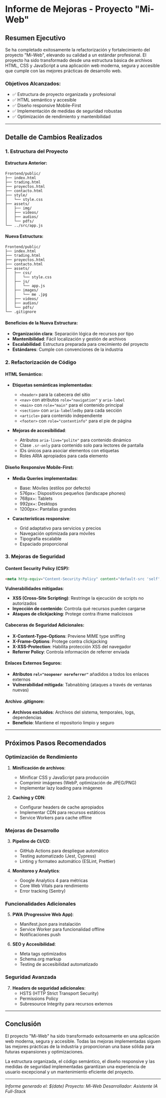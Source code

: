 # Informe de Mejoras - Proyecto "Mi-Web"

## Resumen Ejecutivo

Se ha completado exitosamente la refactorización y fortalecimiento del proyecto "Mi-Web", elevando su calidad a un estándar profesional. El proyecto ha sido transformado desde una estructura básica de archivos HTML, CSS y JavaScript a una aplicación web moderna, segura y accesible que cumple con las mejores prácticas de desarrollo web.

### Objetivos Alcanzados:
- ✅ Estructura de proyecto organizada y profesional
- ✅ HTML semántico y accesible
- ✅ Diseño responsive Mobile-First
- ✅ Implementación de medidas de seguridad robustas
- ✅ Optimización de rendimiento y mantenibilidad

---

## Detalle de Cambios Realizados

### 1. Estructura del Proyecto

#### Estructura Anterior:
```
Frontend/public/
├── index.html
├── trading.html
├── proyectos.html
├── contacto.html
├── style/
│   └── style.css
├── assets/
│   ├── img/
│   ├── videos/
│   ├── audios/
│   └── pdfs/
└── ../src/app.js
```

#### Nueva Estructura:
```
Frontend/public/
├── index.html
├── trading.html
├── proyectos.html
├── contacto.html
├── assets/
│   ├── css/
│   │   └── style.css
│   ├── js/
│   │   └── app.js
│   ├── images/
│   │   └── me .jpg
│   ├── videos/
│   ├── audios/
│   └── pdfs/
└── .gitignore
```

#### Beneficios de la Nueva Estructura:
- **Organización clara**: Separación lógica de recursos por tipo
- **Mantenibilidad**: Fácil localización y gestión de archivos
- **Escalabilidad**: Estructura preparada para crecimiento del proyecto
- **Estándares**: Cumple con convenciones de la industria

### 2. Refactorización de Código

#### HTML Semántico:
- **Etiquetas semánticas implementadas**:
  - `<header>` para la cabecera del sitio
  - `<nav>` con atributos `role="navigation"` y `aria-label`
  - `<main>` con `role="main"` para el contenido principal
  - `<section>` con `aria-labelledby` para cada sección
  - `<article>` para contenido independiente
  - `<footer>` con `role="contentinfo"` para el pie de página

- **Mejoras de accesibilidad**:
  - Atributos `aria-live="polite"` para contenido dinámico
  - Clase `.sr-only` para contenido solo para lectores de pantalla
  - IDs únicos para asociar elementos con etiquetas
  - Roles ARIA apropiados para cada elemento

#### Diseño Responsive Mobile-First:
- **Media Queries implementadas**:
  - Base: Móviles (estilos por defecto)
  - 576px+: Dispositivos pequeños (landscape phones)
  - 768px+: Tablets
  - 992px+: Desktops
  - 1200px+: Pantallas grandes

- **Características responsive**:
  - Grid adaptativo para servicios y precios
  - Navegación optimizada para móviles
  - Tipografía escalable
  - Espaciado proporcional

### 3. Mejoras de Seguridad

#### Content Security Policy (CSP):
```html
<meta http-equiv="Content-Security-Policy" content="default-src 'self'; script-src 'self' 'unsafe-inline'; style-src 'self' 'unsafe-inline' https://fonts.googleapis.com; font-src 'self' https://fonts.gstatic.com; img-src 'self' data:; connect-src 'self' https://api.coingecko.com https://api.exchangerate-api.com;">
```

**Vulnerabilidades mitigadas**:
- **XSS (Cross-Site Scripting)**: Restringe la ejecución de scripts no autorizados
- **Inyección de contenido**: Controla qué recursos pueden cargarse
- **Ataques de clickjacking**: Protege contra iframe maliciosos

#### Cabeceras de Seguridad Adicionales:
- **X-Content-Type-Options**: Previene MIME type sniffing
- **X-Frame-Options**: Protege contra clickjacking
- **X-XSS-Protection**: Habilita protección XSS del navegador
- **Referrer Policy**: Controla información de referrer enviada

#### Enlaces Externos Seguros:
- **Atributos `rel="noopener noreferrer"`** añadidos a todos los enlaces externos
- **Vulnerabilidad mitigada**: Tabnabbing (ataques a través de ventanas nuevas)

#### Archivo .gitignore:
- **Archivos excluidos**: Archivos del sistema, temporales, logs, dependencias
- **Beneficio**: Mantiene el repositorio limpio y seguro

---

## Próximos Pasos Recomendados

### Optimización de Rendimiento
1. **Minificación de archivos**:
   - Minificar CSS y JavaScript para producción
   - Comprimir imágenes (WebP, optimización de JPEG/PNG)
   - Implementar lazy loading para imágenes

2. **Caching y CDN**:
   - Configurar headers de cache apropiados
   - Implementar CDN para recursos estáticos
   - Service Workers para cache offline

### Mejoras de Desarrollo
3. **Pipeline de CI/CD**:
   - GitHub Actions para despliegue automático
   - Testing automatizado (Jest, Cypress)
   - Linting y formateo automático (ESLint, Prettier)

4. **Monitoreo y Analytics**:
   - Google Analytics 4 para métricas
   - Core Web Vitals para rendimiento
   - Error tracking (Sentry)

### Funcionalidades Adicionales
5. **PWA (Progressive Web App)**:
   - Manifest.json para instalación
   - Service Worker para funcionalidad offline
   - Notificaciones push

6. **SEO y Accesibilidad**:
   - Meta tags optimizados
   - Schema.org markup
   - Testing de accesibilidad automatizado

### Seguridad Avanzada
7. **Headers de seguridad adicionales**:
   - HSTS (HTTP Strict Transport Security)
   - Permissions Policy
   - Subresource Integrity para recursos externos

---

## Conclusión

El proyecto "Mi-Web" ha sido transformado exitosamente en una aplicación web moderna, segura y accesible. Todas las mejoras implementadas siguen las mejores prácticas de la industria y proporcionan una base sólida para futuras expansiones y optimizaciones.

La estructura organizada, el código semántico, el diseño responsive y las medidas de seguridad implementadas garantizan una experiencia de usuario excepcional y un mantenimiento eficiente del proyecto.

---

*Informe generado el: $(date)*
*Proyecto: Mi-Web*
*Desarrollador: Asistente IA Full-Stack*